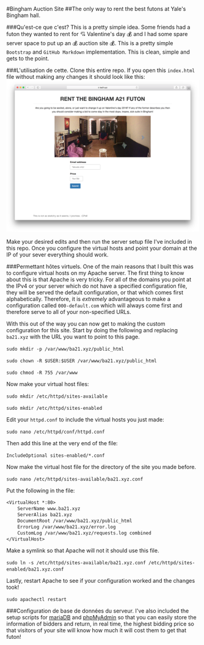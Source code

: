 #Bingham Auction Site
##The only way to rent the best futons at Yale's Bingham hall.


###Qu'est-ce que c'est?
This is a pretty simple idea. Some friends had a futon they wanted to rent for :cupid: Valentine's day :moneybag: and I had some spare server space to put up an :moneybag: auction site :moneybag:. This is a pretty simple `Bootstrap` and `GitHub Markdown` implementation. This is clean, simple and gets to the point.

###L'utilisation de cette.
Clone this entire repo. If you open this `index.html` file without making any changes it should look like this:
![](initial_screenshot.png)

Make your desired edits and then run the server setup file I've included in this repo. Once you configure the virtual hosts and point your domain at the IP of your sever everything should work.


###Permettant hôtes virtuels.
One of the main reasons that I built this was to configure virtual hosts on my Apache server. The first thing to know about this is that Apache is very tricky. For all of the domains you point at the IPv4 or your server which do not have a specified configuration file, they will be served the default configuration, or that which comes first alphabetically. Therefore, it is *extremely* advantageous to make a configuration called `000-default.com` which will always come first and therefore serve to all of your non-specified URLs.

With this out of the way you can now get to making the custom configuration for this site. Start by doing the following and replacing `ba21.xyz` with the URL you want to point to this page.  

`sudo mkdir -p /var/www/ba21.xyz/public_html`

`sudo chown -R $USER:$USER /var/www/ba21.xyz/public_html`

`sudo chmod -R 755 /var/www`

Now make your virtual host files:

`sudo mkdir /etc/httpd/sites-available`

`sudo mkdir /etc/httpd/sites-enabled`

Edit your `httpd.conf` to include the virtual hosts you just made:

`sudo nano /etc/httpd/conf/httpd.conf`

Then add this line at the very end of the file:

`IncludeOptional sites-enabled/*.conf`

Now make the virtual host file for the directory of the site you made before.

`sudo nano /etc/httpd/sites-available/ba21.xyz.conf`


Put the following in the file:
```
<VirtualHost *:80>
    ServerName www.ba21.xyz
    ServerAlias ba21.xyz
    DocumentRoot /var/www/ba21.xyz/public_html
    ErrorLog /var/www/ba21.xyz/error.log
    CustomLog /var/www/ba21.xyz/requests.log combined
</VirtualHost>
```

Make a symlink so that Apache will not it should use this file.

`sudo ln -s /etc/httpd/sites-available/ba21.xyz.conf /etc/httpd/sites-enabled/ba21.xyz.conf`

Lastly, restart Apache to see if your configuration worked and the changes took!

`sudo apachectl restart`


###Configuration de base de données du serveur.
I've also included the setup scripts for [mariaDB](https://mariadb.org/) and [phpMyAdmin](https://www.phpmyadmin.net/) so that you can easily store the information of bidders and return, in real time, the highest bidding price so that visitors of your site will know how much it will cost them to get that futon!

